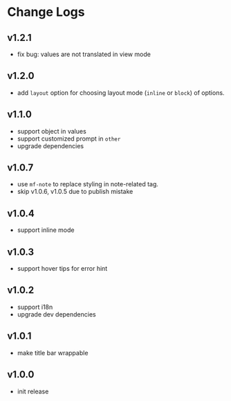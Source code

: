 # Change Logs

## v1.2.1

 - fix bug: values are not translated in view mode


## v1.2.0

 - add `layout` option for choosing layout mode (`inline` or `block`) of options.


## v1.1.0

 - support object in values
 - support customized prompt in `other`
 - upgrade dependencies


## v1.0.7

 - use `mf-note` to replace styling in note-related tag.
 - skip v1.0.6, v1.0.5 due to publish mistake


## v1.0.4

 - support inline mode


## v1.0.3

 - support hover tips for error hint


## v1.0.2

 - support i18n 
 - upgrade dev dependencies


## v1.0.1

 - make title bar wrappable


## v1.0.0

 - init release


